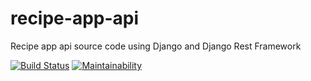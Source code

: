 # recipe-app-api
Recipe app api source code using Django and Django Rest Framework

[![Build Status](https://travis-ci.com/danielotieno/recipe-app-api.svg?branch=master)](https://travis-ci.com/danielotieno/recipe-app-api)
[![Maintainability](https://api.codeclimate.com/v1/badges/f915e2cd5198f82aa6b0/maintainability)](https://codeclimate.com/github/danielotieno/recipe-app-api/maintainability)
